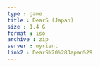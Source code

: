 ```yaml
---
type : game
title : DearS (Japan)
size : 1.4 G
format : iso
archive : zip
server : myrient
link2 : DearS%20%28Japan%29
---
```

